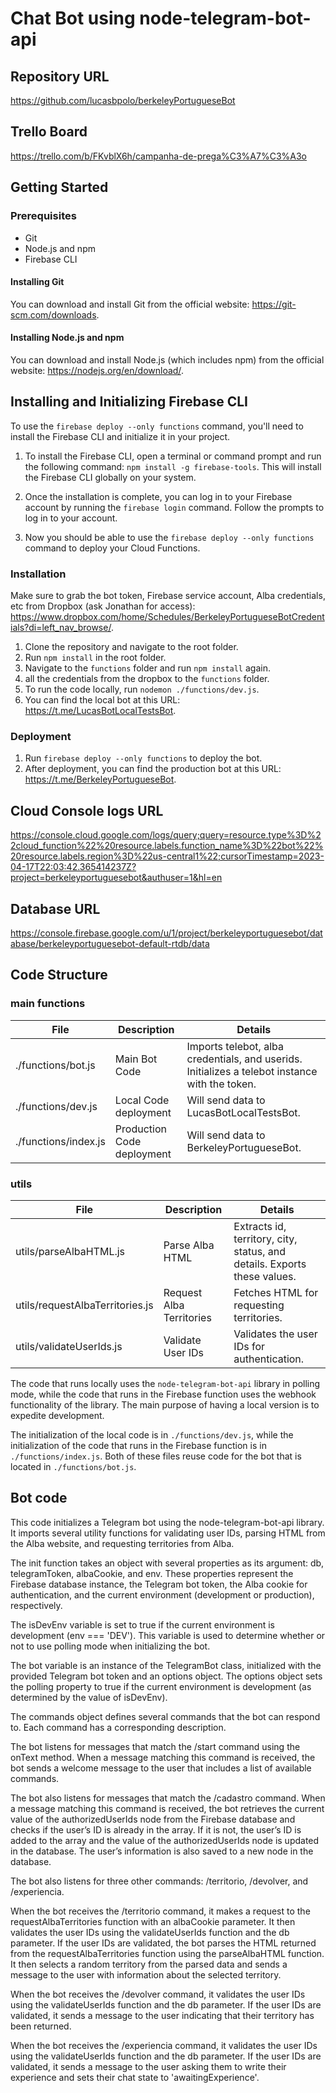 # Chat Bot using node-telegram-bot-api

## Repository URL

https://github.com/lucasbpolo/berkeleyPortugueseBot

## Trello Board

https://trello.com/b/FKvblX6h/campanha-de-prega%C3%A7%C3%A3o

## Getting Started

### Prerequisites

- Git
- Node.js and npm
- Firebase CLI

#### Installing Git

You can download and install Git from the official website: https://git-scm.com/downloads.

#### Installing Node.js and npm

You can download and install Node.js (which includes npm) from the official website: https://nodejs.org/en/download/.

## Installing and Initializing Firebase CLI

To use the `firebase deploy --only functions` command, you'll need to install the Firebase CLI and initialize it in your project.

1. To install the Firebase CLI, open a terminal or command prompt and run the following command: `npm install -g firebase-tools`. This will install the Firebase CLI globally on your system.

2. Once the installation is complete, you can log in to your Firebase account by running the `firebase login` command. Follow the prompts to log in to your account.

3. Now you should be able to use the `firebase deploy --only functions` command to deploy your Cloud Functions.

### Installation

Make sure to grab the bot token, Firebase service account, Alba credentials, etc from Dropbox (ask Jonathan for access): https://www.dropbox.com/home/Schedules/BerkeleyPortugueseBotCredentials?di=left_nav_browse/.

1. Clone the repository and navigate to the root folder.
2. Run `npm install` in the root folder.
3. Navigate to the `functions` folder and run `npm install` again.
4. all the credentials from the dropbox to the `functions` folder.
5. To run the code locally, run `nodemon ./functions/dev.js`.
6. You can find the local bot at this URL: https://t.me/LucasBotLocalTestsBot.

### Deployment

1. Run `firebase deploy --only functions` to deploy the bot.
2. After deployment, you can find the production bot at this URL: https://t.me/BerkeleyPortugueseBot.

## Cloud Console logs URL

https://console.cloud.google.com/logs/query;query=resource.type%3D%22cloud_function%22%20resource.labels.function_name%3D%22bot%22%20resource.labels.region%3D%22us-central1%22;cursorTimestamp=2023-04-17T22:03:42.365414237Z?project=berkeleyportuguesebot&authuser=1&hl=en

## Database URL

https://console.firebase.google.com/u/1/project/berkeleyportuguesebot/database/berkeleyportuguesebot-default-rtdb/data

## Code Structure

### main functions 

| File	                | Description	     | Details
| ------                | ------             | ------ 
| ./functions/bot.js    | Main Bot Code	     | Imports telebot, alba credentials, and userids. Initializes a telebot instance with the token.
| ./functions/dev.js	| Local Code deployment	| Will send data to LucasBotLocalTestsBot.
| ./functions/index.js	| Production Code deployment	| Will send data to BerkeleyPortugueseBot.


### utils 

| File  	              | Description	       | Details
| ------                  | ------             | ------
| utils/parseAlbaHTML.js | Parse Alba HTML	|   Extracts id, territory, city, status, and details. Exports these values.
| utils/requestAlbaTerritories.js	| Request Alba Territories	| Fetches HTML for requesting territories.
| utils/validateUserIds.js	        | Validate User IDs	| Validates the user IDs for authentication.


The code that runs locally uses the `node-telegram-bot-api` library in polling mode, while the code that runs in the Firebase function uses the webhook functionality of the library. The main purpose of having a local version is to expedite development.

The initialization of the local code is in `./functions/dev.js`, while the initialization of the code that runs in the Firebase function is in `./functions/index.js`. Both of these files reuse code for the bot that is located in `./functions/bot.js`.


## Bot code

This code initializes a Telegram bot using the node-telegram-bot-api library. It imports several utility functions for validating user IDs, parsing HTML from the Alba website, and requesting territories from Alba.

The init function takes an object with several properties as its argument: db, telegramToken, albaCookie, and env. These properties represent the Firebase database instance, the Telegram bot token, the Alba cookie for authentication, and the current environment (development or production), respectively.

The isDevEnv variable is set to true if the current environment is development (env === 'DEV'). This variable is used to determine whether or not to use polling mode when initializing the bot.

The bot variable is an instance of the TelegramBot class, initialized with the provided Telegram bot token and an options object. The options object sets the polling property to true if the current environment is development (as determined by the value of isDevEnv).

The commands object defines several commands that the bot can respond to. Each command has a corresponding description.

The bot listens for messages that match the /start command using the onText method. When a message matching this command is received, the bot sends a welcome message to the user that includes a list of available commands.

The bot also listens for messages that match the /cadastro command. When a message matching this command is received, the bot retrieves the current value of the authorizedUserIds node from the Firebase database and checks if the user’s ID is already in the array. If it is not, the user’s ID is added to the array and the value of the authorizedUserIds node is updated in the database. The user’s information is also saved to a new node in the database.

The bot also listens for three other commands: /territorio, /devolver, and /experiencia.

When the bot receives the /territorio command, it makes a request to the requestAlbaTerritories function with an albaCookie parameter. It then validates the user IDs using the validateUserIds function and the db parameter. If the user IDs are validated, the bot parses the HTML returned from the requestAlbaTerritories function using the parseAlbaHTML function. It then selects a random territory from the parsed data and sends a message to the user with information about the selected territory.

When the bot receives the /devolver command, it validates the user IDs using the validateUserIds function and the db parameter. If the user IDs are validated, it sends a message to the user indicating that their territory has been returned.

When the bot receives the /experiencia command, it validates the user IDs using the validateUserIds function and the db parameter. If the user IDs are validated, it sends a message to the user asking them to write their experience and sets their chat state to 'awaitingExperience'.
